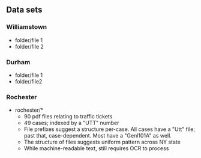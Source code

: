 
## Data sets

### Williamstown

- folder/file 1
- folder/file 2

### Durham

- folder/file 1
- folder/file2

### Rochester

- rochester/*
  - 90 pdf files relating to traffic tickets
  - 49 cases; indexed by a "UTT" number
  - File prefixes suggest a structure per-case. All cases have a 
    "Utt" file; past that, case-dependent. Most have a "Genl101A" as well.
  - The structure of files suggests uniform pattern across NY state
  - While machine-readable text, still requires OCR to process
  
